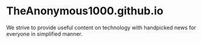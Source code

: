 # TheAnonymous1000.github.io
We strive to provide useful content on technology with handpicked news for everyone in simplified manner.
